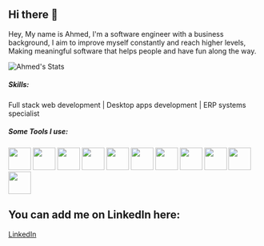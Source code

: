 ## Hi there 👋
Hey, My name is Ahmed, I'm a software engineer with a business background, I aim to improve myself constantly and reach higher levels, Making meaningful software that helps people and have fun along the way.

![Ahmed's Stats](https://github-readme-stats.vercel.app/api?username=Ahmed-Wael-01&theme=vue-dark&show_icons=true&hide_border=true&count_private=true)

##### Skills:
Full stack web development | Desktop apps development | ERP systems specialist

##### Some Tools I use:
<p>
  <img src="https://cdn.jsdelivr.net/gh/devicons/devicon@latest/icons/c/c-plain.svg" width=45 height=45 />
  <img src="https://cdn.jsdelivr.net/gh/devicons/devicon@latest/icons/javascript/javascript-plain.svg"  width=45 height=45 />
  <img src="https://cdn.jsdelivr.net/gh/devicons/devicon@latest/icons/python/python-original.svg" width=45 height=45 />
  <img src="https://cdn.jsdelivr.net/gh/devicons/devicon@latest/icons/java/java-original.svg" width=45 height=45 />
  <img src="https://cdn.jsdelivr.net/gh/devicons/devicon@latest/icons/mysql/mysql-original-wordmark.svg" width=45 height=45 />
  <img src="https://cdn.jsdelivr.net/gh/devicons/devicon@latest/icons/react/react-original-wordmark.svg" width=45 height=45 />
  <img src="https://cdn.jsdelivr.net/gh/devicons/devicon@latest/icons/linux/linux-original.svg" width=45 height=45 />
  <img src="https://cdn.jsdelivr.net/gh/devicons/devicon@latest/icons/mongodb/mongodb-original.svg" width=45 height=45 />
  <img src="https://cdn.jsdelivr.net/gh/devicons/devicon@latest/icons/nodejs/nodejs-plain-wordmark.svg" width=45 height=45 />
  <img src="https://cdn.jsdelivr.net/gh/devicons/devicon@latest/icons/bash/bash-original.svg" width=45 height=45 />
  <img src="https://cdn.jsdelivr.net/gh/devicons/devicon@latest/icons/nginx/nginx-original.svg" width=45 height=45 />
</p>

## You can add me on LinkedIn here:
 [LinkedIn](https://www.linkedin.com/in/ahmed-wael-682942256/)

<!--
**Ahmed-Wael-01/Ahmed-Wael-01** is a ✨ _special_ ✨ repository because its `README.md` (this file) appears on your GitHub profile.

Here are some ideas to get you started:

- 🔭 I’m currently working on ...
- 🌱 I’m currently learning ...
- 👯 I’m looking to collaborate on ...
- 🤔 I’m looking for help with ...
- 💬 Ask me about ...
- 📫 How to reach me: ...
- 😄 Pronouns: ...
- ⚡ Fun fact: ...
-->
